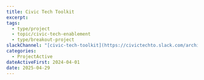 ```yaml
---
title: Civic Tech Toolkit
excerpt: 
tags:
  - type/project
  - topic/civic-tech-enablement
  - type/breakout-project
slackChannel: "[civic-tech-toolkit](https://civictechto.slack.com/archives/C0739GZADL6)"
categories:
  - ProjectActive
dateActiveFirst: 2024-04-01
date: 2025-04-29
---
```

